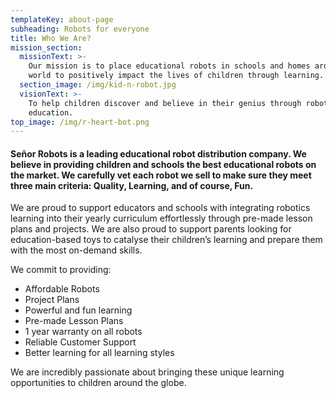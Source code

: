 ```yaml
---
templateKey: about-page
subheading: Robots for everyone
title: Who We Are?
mission_section:
  missionText: >-
    Our mission is to place educational robots in schools and homes around the
    world to positively impact the lives of children through learning.
  section_image: /img/kid-n-robot.jpg
  visionText: >-
    To help children discover and believe in their genius through robotics
    education.
top_image: /img/r-heart-bot.png
---
```

#### Señor Robots is a leading educational robot distribution company. We believe in providing children and schools the best educational robots on the market. We carefully vet each robot we sell to make sure they meet three main criteria: Quality, Learning, and of course, Fun.

We are proud to support educators and schools with integrating robotics learning into their yearly curriculum effortlessly through pre-made lesson plans and projects. We are also proud to support parents looking for education-based toys to catalyse their children’s learning and prepare them with the most on-demand skills.

We commit to providing:

* Affordable Robots
* Project Plans
* Powerful and fun learning
* Pre-made Lesson Plans
* 1 year warranty on all robots
* Reliable Customer Support
* Better learning for all learning styles

We are incredibly passionate about bringing these unique learning opportunities to children around the globe.
